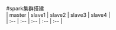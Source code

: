 
#spark集群搭建<br>
| master | slave1 | slave2 | slave3 | slave4 | <br>
| :-- | :-- | :-- | :-- | :-- |
